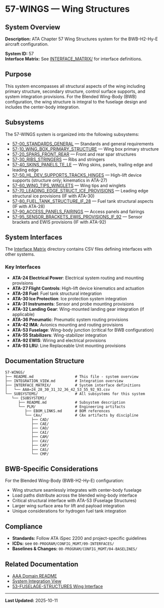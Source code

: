 # 57-WINGS — Wing Structures

## System Overview

**Description:** ATA Chapter 57 Wing Structures system for the BWB-H2-Hy-E aircraft configuration.

**System ID:** 57  
**Interface Matrix:** See [INTERFACE_MATRIX/](./INTERFACE_MATRIX/) for interface definitions.

## Purpose

This system encompasses all structural aspects of the wing including primary structure, secondary structure, control surface supports, and system integration provisions. For the Blended Wing-Body (BWB) configuration, the wing structure is integral to the fuselage design and includes the center-body integration.

## Subsystems

The 57-WINGS system is organized into the following subsystems:

- [57-00_STANDARDS_GENERAL](./SUBSYSTEMS/57-00_STANDARDS_GENERAL/) — Standards and general requirements
- [57-10_WING_BOX_PRIMARY_STRUCTURE](./SUBSYSTEMS/57-10_WING_BOX_PRIMARY_STRUCTURE/) — Wing box primary structure
- [57-20_SPARS_FRONT_REAR](./SUBSYSTEMS/57-20_SPARS_FRONT_REAR/) — Front and rear spar structures
- [57-30_RIBS_STRINGERS](./SUBSYSTEMS/57-30_RIBS_STRINGERS/) — Ribs and stringers
- [57-40_SKINS_PANELS_TE_LE](./SUBSYSTEMS/57-40_SKINS_PANELS_TE_LE/) — Wing skins, panels, trailing edge and leading edge
- [57-50_HL_DEV_SUPPORTS_TRACKS_HINGES](./SUBSYSTEMS/57-50_HL_DEV_SUPPORTS_TRACKS_HINGES/) — High-lift device supports (structure only; kinematics in ATA-27)
- [57-60_WING_TIPS_WINGLETS](./SUBSYSTEMS/57-60_WING_TIPS_WINGLETS/) — Wing tips and winglets
- [57-70_LEADING_EDGE_STRUCT_ICE_PROVISIONS](./SUBSYSTEMS/57-70_LEADING_EDGE_STRUCT_ICE_PROVISIONS/) — Leading edge structural ice provisions (IF with ATA-30)
- [57-80_FUEL_TANK_STRUCTURE_IF_28](./SUBSYSTEMS/57-80_FUEL_TANK_STRUCTURE_IF_28/) — Fuel tank structural aspects (IF with ATA-28)
- [57-90_ACCESS_PANELS_FAIRINGS](./SUBSYSTEMS/57-90_ACCESS_PANELS_FAIRINGS/) — Access panels and fairings
- [57-95_SENSOR_BRACKETS_EWIS_PROVISIONS_IF_92](./SUBSYSTEMS/57-95_SENSOR_BRACKETS_EWIS_PROVISIONS_IF_92/) — Sensor brackets and EWIS provisions (IF with ATA-92)

## System Interfaces

The [Interface Matrix](./INTERFACE_MATRIX/) directory contains CSV files defining interfaces with other systems.

### Key Interfaces

- **ATA-24 Electrical Power**: Electrical system routing and mounting provisions
- **ATA-27 Flight Controls**: High-lift device kinematics and actuation
- **ATA-28 Fuel**: Fuel tank structural integration
- **ATA-30 Ice Protection**: Ice protection system integration
- **ATA-31 Instruments**: Sensor and probe mounting provisions
- **ATA-32 Landing Gear**: Wing-mounted landing gear integration (if applicable)
- **ATA-36 Pneumatic**: Pneumatic system routing provisions
- **ATA-42 IMA**: Avionics mounting and routing provisions
- **ATA-53 Fuselage**: Wing-body junction (critical for BWB configuration)
- **ATA-55 Stabilizers**: Wing-stabilizer integration
- **ATA-92 EWIS**: Wiring and electrical provisions
- **ATA-93 LRU**: Line Replaceable Unit mounting provisions

## Documentation Structure

```
57-WINGS/
├── README.md                   # This file - system overview
├── INTEGRATION_VIEW.md         # Integration overview
├── INTERFACE_MATRIX/           # System interface definitions
│   └── AAA↔24_28_30_31_32_36_42_53_55_92_93.csv
└── SUBSYSTEMS/                 # All subsystems for this system
   └── {SUBSYSTEM}/
      ├── README.md             # Subsystem description
      └── PLM/                  # Engineering artifacts
         ├── EBOM_LINKS.md      # BOM references
         └── CAx/               # CAx artifacts by discipline
            ├── CAD/
            ├── CAE/
            ├── CAO/
            ├── CAI/
            ├── CAM/
            ├── CAV/
            ├── CAP/
            ├── CAS/
            └── CMP/
```

## BWB-Specific Considerations

For the Blended Wing-Body (BWB-H2-Hy-E) configuration:

- Wing structure seamlessly integrates with center-body fuselage
- Load paths distribute across the blended wing-body interface
- Critical structural interface with ATA-53 (Fuselage Structures)
- Larger wing surface area for lift and payload integration
- Unique considerations for hydrogen fuel tank integration

## Compliance

- **Standards:** Follow ATA iSpec 2200 and project-specific guidelines
- **ICDs:** see `00-PROGRAM/CONFIG_MGMT/09-INTERFACES/`
- **Baselines & Changes:** `00-PROGRAM/CONFIG_MGMT/04-BASELINES/`

## Related Documentation

- [AAA Domain README](../../README.md)
- [System Integration View](./INTEGRATION_VIEW.md)
- [53-FUSELAGE-STRUCTURES Wing Interface](../53-FUSELAGE-STRUCTURES/SUBSYSTEMS/53-10_CENTER-BODY/PLM/CAx/CAI/INTERFACES/53_TO_57/)

---

**Last Updated:** 2025-10-11
